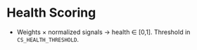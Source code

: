 # Health Scoring
- Weights × normalized signals → health ∈ [0,1]. Threshold in `CS_HEALTH_THRESHOLD`.
